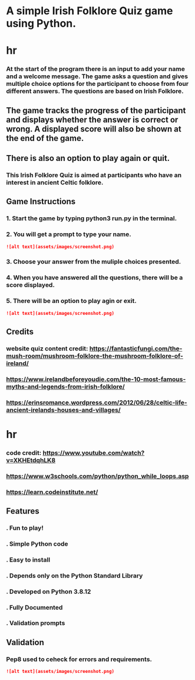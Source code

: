 # A simple Irish Folklore Quiz game using Python.
# hr
### At the start of the program there is an input to add your name and a welcome message. The game asks a question and gives multiple choice options for the participant to choose from four different answers. The questions are based on Irish Folklore.
## The game tracks the progress of the participant and displays whether the answer is correct or wrong. A displayed score will also be shown at the end of the game.
## There is also an option to play again or quit.

### This Irish Folklore Quiz is aimed at participants who have an interest in ancient Celtic folklore. 

## Game Instructions
### 1. Start the game by typing python3 run.py in the terminal.
### 2. You will get a prompt to type your name.
```md
![alt text](assets/images/screenshot.png)
```
### 3. Choose your answer from the muliple choices presented.
### 4. When you have answered all the questions, there will be a score displayed.
### 5. There will be an option to play agin or exit.
```md
![alt text](assets/images/screenshot.png)
```
## Credits
### website quiz content credit: https://fantasticfungi.com/the-mush-room/mushroom-folklore-the-mushroom-folklore-of-ireland/
### https://www.irelandbeforeyoudie.com/the-10-most-famous-myths-and-legends-from-irish-folklore/
### https://erinsromance.wordpress.com/2012/06/28/celtic-life-ancient-irelands-houses-and-villages/
# hr
### code credit: https://www.youtube.com/watch?v=XKHEtdqhLK8
### https://www.w3schools.com/python/python_while_loops.asp
### https://learn.codeinstitute.net/

## Features
### . Fun to play!
### . Simple Python code
### . Easy to install
### . Depends only on the Python Standard Library
### . Developed on Python 3.8.12
### . Fully Documented
### . Validation prompts

## Validation
### Pep8 used to ceheck for errors and requirements. 
```md
![alt text](assets/images/screenshot.png)
```








